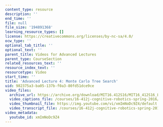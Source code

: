 ```yaml
---
content_type: resource
description: ''
end_time: ''
file: null
file_size: '194891368'
learning_resource_types: []
license: https://creativecommons.org/licenses/by-nc-sa/4.0/
ocw_type: ''
optional_tab_title: ''
optional_text: ''
parent_title: Videos for Advanced Lectures
parent_type: CourseSection
related_resources_text: ''
resource_index_text: ''
resourcetype: Video
start_time: ''
title: 'Advanced Lecture 4: Monte Carlo Tree Search'
uid: 982375a3-ba05-137b-f0a3-80fd51dce9ce
video_files:
  archive_url: https://archive.org/download/MIT16.412S16/MIT16_412S16_Lec4_Monte_Carlo_Tree_300k.mp4
  video_captions_file: /courses/16-412j-cognitive-robotics-spring-2016/904241b078195b71b304adeb4c1e59b7_xmImNoDc9Z4.vtt
  video_thumbnail_file: https://img.youtube.com/vi/xmImNoDc9Z4/default.jpg
  video_transcript_file: /courses/16-412j-cognitive-robotics-spring-2016/e88f64ca8d5ee9a12e4613836abe7d2f_xmImNoDc9Z4.pdf
video_metadata:
  youtube_id: xmImNoDc9Z4
---
```

